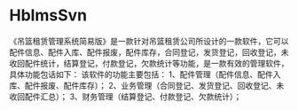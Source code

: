 # HblmsSvn
 《吊篮租赁管理系统简易版》是一款针对吊篮租赁公司所设计的一款软件，它可以配件信息、配件入库、配件报废，配件库存，合同登记，发货登记，回收登记，未收回配件统计，结算登记，付款登记，欠款统计等功能，是一款有效的管理软件，具体功能包话如下： 该软件的功能主要包括： 1、配件管理（配件信息、配件入库、配件报废、配件库存）； 2、业务管理（合同登记、发货登记、回收登记、未收回配件汇总）； 3、财务管理（结算登记、付款登记、欠款统计）；
